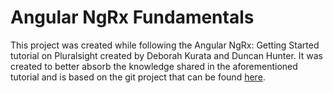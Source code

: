 # Angular NgRx Fundamentals

This project was created while following the Angular NgRx: Getting Started tutorial on Pluralsight created by Deborah Kurata and Duncan Hunter. It was created to better absorb the knowledge shared in the aforementioned tutorial and is based on the git project that can be found [here](https://github.com/DeborahK/Angular-NgRx-GettingStarted).
